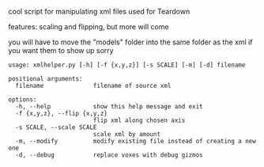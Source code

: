 cool script for manipulating xml files used for Teardown

features: scaling and flipping, but more will come

you will have to move the "models" folder into the same folder as the xml if you want them to show up sorry
```
usage: xmlhelper.py [-h] [-f {x,y,z}] [-s SCALE] [-m] [-d] filename

positional arguments:
  filename              filename of source xml

options:
  -h, --help            show this help message and exit
  -f {x,y,z}, --flip {x,y,z}
                        flip xml along chosen axis
  -s SCALE, --scale SCALE
                        scale xml by amount
  -m, --modify          modify existing file instead of creating a new one
  -d, --debug           replace voxes with debug gizmos
```
